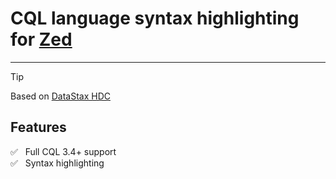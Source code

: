 # CQL language syntax highlighting for [Zed](https://zed.dev) 

----------------------------------------
>[!TIP]
> Based on [DataStax HDC](https://docs.datastax.com/en/cql/hcd/reference/cql-reference-about.html)

## Features

✅ &nbsp; Full CQL 3.4+ support  
✅ &nbsp; Syntax highlighting  
